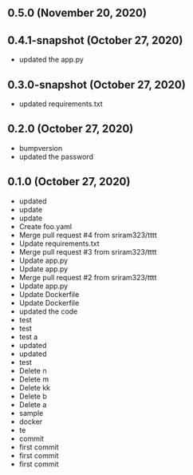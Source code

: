 ## 0.5.0 (November 20, 2020)


## 0.4.1-snapshot (October 27, 2020)
  - updated the app.py

## 0.3.0-snapshot (October 27, 2020)
  - updated requirements.txt

## 0.2.0 (October 27, 2020)
  - bumpversion
  - updated the password

## 0.1.0 (October 27, 2020)
  - updated
  - update
  - update
  - Create foo.yaml
  - Merge pull request #4 from sriram323/tttt
  - Update requirements.txt
  - Merge pull request #3 from sriram323/tttt
  - Update app.py
  - Update app.py
  - Merge pull request #2 from sriram323/tttt
  - Update app.py
  - Update Dockerfile
  - Update Dockerfile
  - updated the code
  - test
  - test
  - test a
  - updated
  - updated
  - test
  - Delete n
  - Delete m
  - Delete kk
  - Delete b
  - Delete a
  - sample
  - docker
  - te
  - commit
  - first commit
  - first commit
  - first commit


